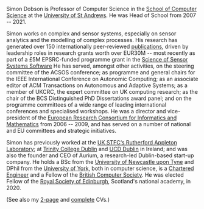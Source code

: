 <!--
.. title: Biography
.. slug: biography
.. date: 2020-06-17 11:17:56 UTC+01:00
.. tags: cv
.. category: personal
.. link:
.. description:
.. type: text
-->

Simon Dobson is Professor of Computer Science in the [School of
Computer Science](https://www,st-andrews.ac.uk/computer-science/) at
the [University of St Andrews](https://www.st-andrews.ac.uk). He was
Head of School from 2007 -- 2021.

Simon works on complex and sensor systems, especially on sensor
analytics and the modelling of complex processes. His research has
generated over 150 internationally peer-reviewed
[publications](/research/publications/), driven by leadership roles in
research grants worth over EUR30M -- most recently as part of a £5M
EPSRC-funded programme grant in the [Science of Sensor Systems
Software](http://www.dcs.gla.ac.uk/research/S4/) He has served,
amongst other activities, on the steering committee of the ACSOS
conference; as programme and general chairs for the IEEE International
Conference on Autonomic Computing; as an associate editor of ACM
Transactions on Autonomous and Adaptive Systems; as a member of UKCRC,
the expert committee on UK computing research; as the chair of the BCS
Distinguished PhD Dissertations award panel; and on the programme
committees of a wide range of leading international conferences and
specialised workshops. He was a director and vice-president of the
[European Research Consortium for Informatics and
Mathematics](http://www.ercim.org/) from 2006 -- 2009, and has served
on a number of national and EU committees and strategic initiatives.

Simon has previously worked at the [UK STFC‘s Rutherford Appleton
Laboratory](https://www.stfc.ac.uk); at [Trinity College
Dublin](https://www.trcd.ie) and [UCD Dublin](https://www.ucd.ie) in
Ireland; and was also the founder and CEO of Aurium, a research-led
Dublin-based start-up company. He holds a BSc from the [University of
Newcastle upon Tyne](https://www.newcastle.ac.uk) and DPhil from the
[University of York](https://www.york.ac.uk), both in computer
science, is a [Chartered Engineer](https://www.engc.org.uk/) and a
Fellow of the [British Computer Society](https://www.bcs.org.uk). He
was elected Fellow of the [Royal Society of
Edinburgh](https://www.rse.org.uk), Scotland's national academy, in 2020.

(See also my [2-page](/short-cv.pdf) and [complete](/medium-cv.pdf) CVs.)
